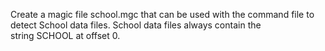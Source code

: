 Create a magic file school.mgc that can be used with the command file to detect School data files. School data files always contain the string SCHOOL at offset 0.
